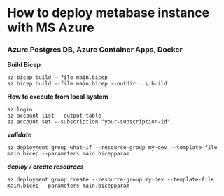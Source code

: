 
# How to deploy metabase instance with MS Azure 
### Azure Postgres DB, Azure Container Apps, Docker

**Build Bicep**
```
az bicep build --file main.bicep
az bicep build --file main.bicep --outdir ..\.build
```

**How to execute from local system**
```
az login
az account list --output table
az account set --subscription "your-subscription-id"
```

***validate***
```
az deployment group what-if --resource-group my-dev --template-file main.bicep --parameters main.bicepparam
```

***deploy / create resources***
```
az deployment group create --resource-group my-dev --template-file main.bicep --parameters main.bicepparam
```
